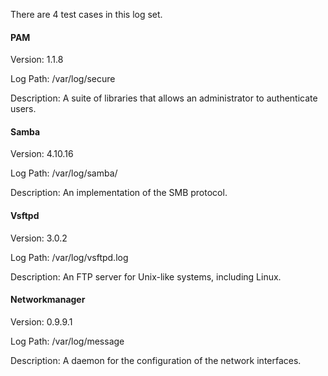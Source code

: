 There are 4 test cases in this log set.

#### PAM

Version: 1.1.8

Log Path: /var/log/secure

Description: A suite of libraries that allows an administrator to authenticate users.

#### Samba

Version: 4.10.16

Log Path: /var/log/samba/

Description: An implementation of the SMB protocol.

#### Vsftpd

Version: 3.0.2

Log Path: /var/log/vsftpd.log

Description: An FTP server for Unix-like systems, including Linux. 

#### Networkmanager

Version: 0.9.9.1

Log Path: /var/log/message

Description: A daemon for the configuration of the network interfaces.